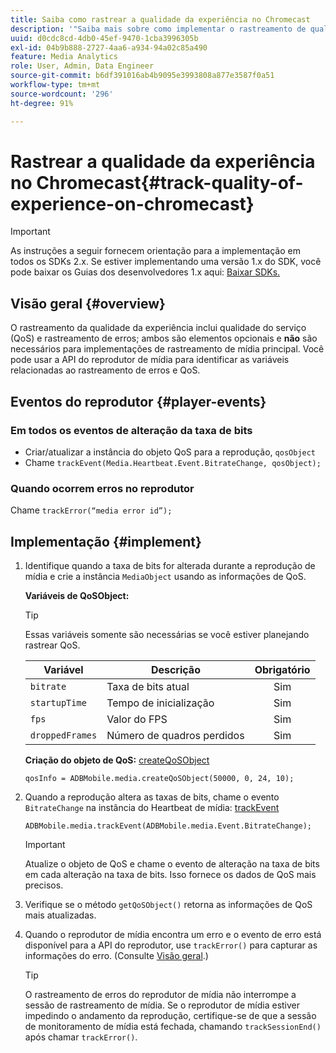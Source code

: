 ```yaml
---
title: Saiba como rastrear a qualidade da experiência no Chromecast
description: '"Saiba mais sobre como implementar o rastreamento de qualidade de experiência (QoE, QoS) usando o SDK do Media no Chromecast."'
uuid: d0cdc8cd-4db0-45ef-9470-1cba3996305b
exl-id: 04b9b888-2727-4aa6-a934-94a02c85a490
feature: Media Analytics
role: User, Admin, Data Engineer
source-git-commit: b6df391016ab4b9095e3993808a877e3587f0a51
workflow-type: tm+mt
source-wordcount: '296'
ht-degree: 91%

---
```


# Rastrear a qualidade da experiência no Chromecast{#track-quality-of-experience-on-chromecast}

>[!IMPORTANT]
>
>As instruções a seguir fornecem orientação para a implementação em todos os SDKs 2.x. Se estiver implementando uma versão 1.x do SDK, você pode baixar os Guias dos desenvolvedores 1.x aqui: [Baixar SDKs.](/help/sdk-implement/download-sdks.md)

## Visão geral {#overview}

O rastreamento da qualidade da experiência inclui qualidade do serviço (QoS) e rastreamento de erros; ambos são elementos opcionais e **não** são necessários para implementações de rastreamento de mídia principal. Você pode usar a API do reprodutor de mídia para identificar as variáveis relacionadas ao rastreamento de erros e QoS.

## Eventos do reprodutor {#player-events}

### Em todos os eventos de alteração da taxa de bits

* Criar/atualizar a instância do objeto QoS para a reprodução, `qosObject`
* Chame `trackEvent(Media.Heartbeat.Event.BitrateChange, qosObject);`

### Quando ocorrem erros no reprodutor

Chame `trackError(“media error id”);`

## Implementação {#implement}

1. Identifique quando a taxa de bits for alterada durante a reprodução de mídia e crie a instância `MediaObject` usando as informações de QoS.

   **Variáveis de QoSObject:**

   >[!TIP]
   >
   >Essas variáveis somente são necessárias se você estiver planejando rastrear QoS.

   | Variável | Descrição | Obrigatório |
   | --- | --- | :---: |
   | `bitrate` | Taxa de bits atual | Sim |
   | `startupTime` | Tempo de inicialização | Sim |
   | `fps` | Valor do FPS | Sim |
   | `droppedFrames` | Número de quadros perdidos | Sim |

   **Criação do objeto de QoS:** [createQoSObject](https://adobe-marketing-cloud.github.io/media-sdks/reference/chromecast/ADBMobile.media.html#.createQoSObject)

   ```
   qosInfo = ADBMobile.media.createQoSObject(50000, 0, 24, 10); 
   ```

1. Quando a reprodução altera as taxas de bits, chame o evento `BitrateChange` na instância do Heartbeat de mídia: [trackEvent](https://adobe-marketing-cloud.github.io/media-sdks/reference/chromecast/ADBMobile.media.html#.trackEvent)

   ```
   ADBMobile.media.trackEvent(ADBMobile.media.Event.BitrateChange); 
   ```

   >[!IMPORTANT]
   >
   >Atualize o objeto de QoS e chame o evento de alteração na taxa de bits em cada alteração na taxa de bits. Isso fornece os dados de QoS mais precisos.

1. Verifique se o método `getQoSObject()` retorna as informações de QoS mais atualizadas.
1. Quando o reprodutor de mídia encontra um erro e o evento de erro está disponível para a API do reprodutor, use `trackError()` para capturar as informações do erro. (Consulte [Visão geral](/help/sdk-implement/track-errors/track-errors-overview.md).)

   >[!TIP]
   >
   >O rastreamento de erros do reprodutor de mídia não interrompe a sessão de rastreamento de mídia. Se o reprodutor de mídia estiver impedindo o andamento da reprodução, certifique-se de que a sessão de monitoramento de mídia está fechada, chamando `trackSessionEnd()` após chamar `trackError()`.
